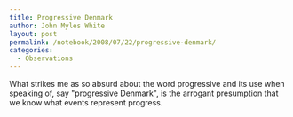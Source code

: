 ```yaml
---
title: Progressive Denmark
author: John Myles White
layout: post
permalink: /notebook/2008/07/22/progressive-denmark/
categories:
  - Observations
---
```


What strikes me as so absurd about the word progressive and its use when speaking of, say "progressive Denmark", is the arrogant presumption that we know what events represent progress.
